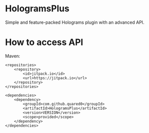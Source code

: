 # HologramsPlus
Simple and feature-packed Holograms plugin with an advanced API.

# How to access API
Maven:
```
<repositories>
    <repository>
        <id>jitpack.io</id>
        <url>https://jitpack.io</url>
    </repository>
</repositories>

<dependencies>
	<dependency>
		<groupId>com.github.quared0</groupId>
		<artifactId>HologramsPlus</artifactId>
		<version>VERSION</version>
		<scope>provided</scope>
	</dependency>
</dependencies>
```
